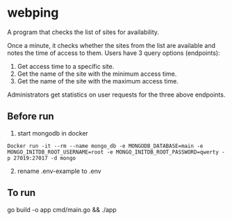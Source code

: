 # webping
A program that checks the list of sites for availability.

Once a minute, it checks whether the sites from the list are available and notes the time of access to them.
Users have 3 query options (endpoints):
1. Get access time to a specific site.
2. Get the name of the site with the minimum access time.
3. Get the name of the site with the maximum access time.

Administrators get statistics on user requests for the three above endpoints.

## Before run 
1. start mongodb in docker 

```
Docker run -it --rm --name mongo_db -e MONGODB_DATABASE=main -e MONGO_INITDB_ROOT_USERNAME=root -e MONGO_INITDB_ROOT_PASSWORD=qwerty -p 27019:27017 -d mongo
```

2. rename .env-example to .env

## To run 
go build -o app cmd/main.go && ./app


